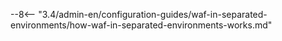 --8<-- "3.4/admin-en/configuration-guides/waf-in-separated-environments/how-waf-in-separated-environments-works.md"
